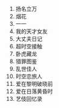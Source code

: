 1. 扬名立万
2. 烟花
3. 一一
4. 我的天才女友
5. 大丈夫日记
6. 超时空接触
7. 卧虎藏龙
8. 猎罪图鉴
9. 乱世佳人
10. 时空恋旅人
11. 爱在黎明破晓前
12. 爱在日落黄昏时
13. 艺伎回忆录
